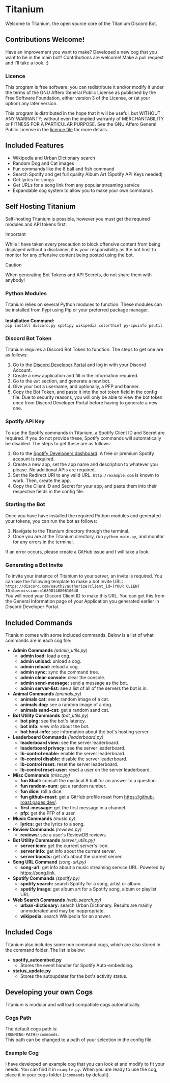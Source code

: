 # Titanium
Welcome to Titanium, the open source core of the Titanium Discord Bot.

## Contributions Welcome!
Have an improvement you want to make? Developed a new cog that you want to be in the main bot? Contributions are welcome! Make a pull request and I'll take a look. :)

### Licence
This program is free software: you can redistribute it and/or modify it under the terms of the GNU Affero General Public License as published by the Free Software Foundation, either version 3 of the License, or (at your option) any later version.

This program is distributed in the hope that it will be useful, but WITHOUT ANY WARRANTY; without even the implied warranty of MERCHANTABILITY or FITNESS FOR A PARTICULAR PURPOSE.  See the GNU Affero General Public License in the [licence file](/LICENSE) for more details.

## Included Features
- Wikipedia and Urban Dictionary search
- Random Dog and Cat images
- Fun commands like the 8 ball and fish command
- Search Spotify and get full quailty Album Art (Spotify API Keys needed)
- Get lyrics for songs
- Get URLs for a song link from any popular streaming service
- Expandable cog system to allow you to make your own commands

## Self Hosting Titanium
Self-hosting Titanium is possible, however you must get the required modules and API tokens first.

> [!IMPORTANT]
> While I have taken every precaution to block offensive content from being displayed without a disclaimer, it is your responsibility as the bot host to monitor for any offensive content being posted using the bot.

> [!CAUTION]
> When generating Bot Tokens and API Secrets, do not share them with anybody!

### Python Modules
Titanium relies on several Python modules to function. These modules can be installed from Pypi using Pip or your preferred package manager.\
\
**Installation Command:**\
`pip install discord.py spotipy wikipedia colorthief py-cpuinfo psutil`

### Discord Bot Token
Titanium requires a Discord Bot Token to function. The steps to get one are as follows:
1. Go to the [Discord Developer Portal](https://discord.com/developers/applications) and log in with your Discord Account.
2. Create a new application and fill in the information required.
3. Go to the `Bot` section, and generate a new bot.
4. Give your bot a username, and optionally, a PFP and banner.
5. Copy the Bot Token, and paste it into the bot token field in the config file. Due to security reasons, you will only be able to view the bot token once from Discord Developer Portal before having to generate a new one.

### Spotify API Key
To use the Spotify commands in Titanium, a Spotify Client ID and Secret are required. If you do not provide these, Spotify commands will automatically be disabled. The steps to get these are as follows:
1. Go to the [Spotify Developers dashboard](https://developer.spotify.com/dashboard). A free or premium Spotify account is required.
2. Create a new app, set the app name and description to whatever you please.  No additional APIs are required.
3. Set the Redirect URI to any valid URL. `http://example.com` is known to work. Then, create the app.
4. Copy the Client ID and Secret for your app, and paste them into their respective fields in the config file.

### Starting the Bot
Once you have have installed the required Python modules and generated your tokens, you can run the bot as follows:
1. Navigate to the Titanium directory through the terminal.
2. Once you are at the Titanium directory, run `python main.py`, and monitor for any errors in the terminal.

If an error occurs, please create a GitHub issue and I will take a look.

### Generating a Bot Invite
To invite your instance of Titanium to your server, an invite is required. You can use the following template to make a bot invite URL:\
`https://discord.com/oauth2/authorize?client_id=(YOUR CLIENT ID)&permissions=1689814080810048`\
You will need your Discord Client ID to make this URL. You can get this from the General Information page of your Application you generated earlier in Discord Developer Portal.

## Included Commands
Titanium comes with some included commands. Below is a list of what commands are in each cog file:
- **Admin Commands** *(admin_utils.py)*
  - **admin load:** load a cog.
  - **admin unload:** unload a cog.
  - **admin reload:** reload a cog.
  - **admin sync:** sync the command tree.
  - **admin clear-console:** clear the console.
  - **admin send-message:** send a message as the bot.
  - **admin server-list:** see a list of all of the servers the bot is in.
- **Animal Commands** *(animals.py)*
  - **animals cat:** see a random image of a cat.
  - **animals dog:** see a random image of a dog.
  - **animals sand-cat:** get a random sand cat.
- **Bot Utility Commands** *(bot_utils.py)*
  - **bot ping:** see the bot's latency.
  - **bot info:** view info about the bot.
  - **bot host-info:** see information about the bot's hosting server.
- **Leaderboard Commands** *(leaderboard.py)*
  - **leaderboard view:** see the server leaderboard.
  - **leaderboard privacy:** see the server leaderboard.
  - **lb-control enable:** enable the server leaderboard.
  - **lb-control disable:** disable the server leaderboard.
  - **lb-control reset:** reset the server leaderboard.
  - **lb-control reset-user:** reset a user on the server leaderboard.
- **Misc Commands** *(misc.py)*
  - **fun 8ball:** consult the mystical 8 ball for an answer to a question.
  - **fun random-num:** get a random number.
  - **fun dice:** roll a dice.
  - **fun github-roast:** get a GitHub profile roast from https://github-roast.pages.dev/.
  - **first-message:** get the first message in a channel.
  - **pfp:** get the PFP of a user.
- **Music Commands** *(music.py)*
  - **lyrics:** get the lyrics to a song.
- **Review Commands** *(reviews.py)*
  - **reviews:** see a user's ReviewDB reviews.
- **Bot Utility Commands** *(server_utils.py)*
  - **server icon:** get the current server's icon.
  - **server info:** get info about the current server.
  - **server boosts:** get info about the current server.
- **Song URL Command** *(song-url.py)*
  - **song-url:** get info about a music streaming service URL. Powered by https://song.link.
- **Spotify Commands** *(spotify.py)*
  - **spotify search:** search Spotify for a song, artist or album.
  - **spotify image:** get album art for a Spotify song, album or playlist URL.
- **Web Search Commands** *(web_search.py)*
  - **urban-dictionary:** search Urban Dictionary. Results are mainly unmoderated and may be inappropriate.
  - **wikipedia:** search Wikipedia for an answer.

## Included Cogs
Titanium also includes some non command cogs, which are also stored in the command folder. The list is below:
- **spotify_autoembed.py**
  - Stores the event handler for Spotify Auto-embedding.
- **status_update.py**
  - Stores the autoupdater for the bot's activity status.

## Developing your own Cogs
Titanium is modular and will load compatible cogs automatically.

### Cogs Path
The default cogs path is:\
`(RUNNING-PATH)/commands`.\
This path can be changed to a path of your selection in the config file.

### Example Cog
I have developed an example cog that you can look at and modify to fit your needs. You can find it in `example.py`. When you are ready to use the cog, place it in your cogs folder (`/commands` by default).
